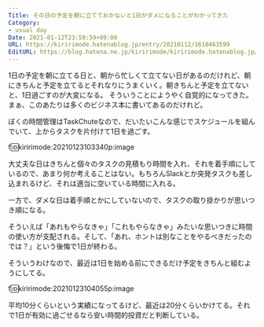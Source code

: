 ```yaml
---
Title: その日の予定を朝に立てておかないと1日がダメになることがわかってきた
Category:
- usual day
Date: 2021-01-12T23:59:59+09:00
URL: https://kiririmode.hatenablog.jp/entry/20210112/1610463599
EditURL: https://blog.hatena.ne.jp/kiririmode/kiririmode.hatenablog.jp/atom/entry/26006613681817170
---
```


1日の予定を朝に立てる日と、朝から忙しくて立てない日があるのだけれど、朝にきちんと予定を立てるとそれなりにうまくいく。朝きちんと予定を立てないと、1日過ごすのが大変になる。
そういうことにようやく自覚的になってきた。
まぁ、このあたりは多くのビジネス本に書いてあるのだけれど。

ぼくの時間管理はTaskChuteなので、だいたいこんな感じでスケジュールを組んでいて、上からタスクを片付けて1日を過ごす。

f:id:kiririmode:20210123103340p:image

大丈夫な日はきちんと個々のタスクの見積もり時間を入れ、それを着手順にしているので、あまり何か考えることはない。もちろんSlackとか突発タスクも差し込まれるけど、それは適当に空いている時間に入れる。

一方で、ダメな日は着手順とかにしていないので、タスクの取り掛かりが思いつき順になる。
<!-- textlint-disable -->
そういえば「あれもやらなきゃ」「これもやらなきゃ」みたいな思いつきに時間の使い方が支配される。そして、「あれ、ホントは別なことをやるべきだったのでは？」という後悔で1日が終わる。
<!-- textlint-enable -->

そういうわけなので、最近は1日を始める前にできるだけ予定をきちんと組むようにしてる。

f:id:kiririmode:20210123104055p:image

平均10分くらいという実績になってるけど、最近は20分くらいかけてる。それで1日が有効に過ごせるなら安い時間的投資だと判断している。
